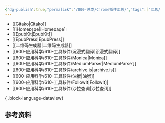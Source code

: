 ```yaml
---
{"dg-publish":true,"permalink":"/000-总类/Chrome插件汇总/","tags":["汇总/ChromePlugin"],"noteIcon":""}
---
```


- [[Gitako\|Gitako]]
- [[iHomepage\|iHomepage]]
- [[EpubKit\|EpubKit]]
- [[EpubPress\|EpubPress]]
- [[二维码生成器\|二维码生成器]]
- [[600-应用科学/610-工具软件/沉浸式翻译\|沉浸式翻译]]
- [[600-应用科学/610-工具软件/Monica\|Monica]]
- [[600-应用科学/610-工具软件/MediumParser\|MediumParser]]
- [[600-应用科学/610-工具软件/archive.is\|archive.is]]
- [[600-应用科学/610-工具软件/油猴\|油猴]]
- [[600-应用科学/610-工具软件/FollowIt\|FollowIt]]
- [[600-应用科学/610-工具软件/沙拉查词\|沙拉查词]]

{ .block-language-dataview}


## 参考资料